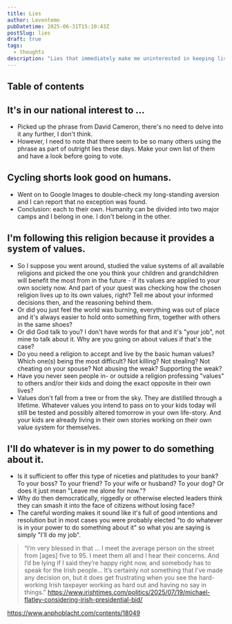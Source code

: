 ```yaml
---
title: Lies
author: Leventemo
pubDatetime: 2025-06-31T15:10:43Z
postSlug: lies
draft: true
tags:
  - thoughts
description: "Lies that immediately make me uninterested in keeping listening."
---
```


## Table of contents

## It's in our national interest to ...

* Picked up the phrase from David Cameron, there's no need to delve into it any further, I don't think.
* However, I need to note that there seem to be so many others using the phrase as part of outright lies these days. Make your own list of them and have a look before going to vote.

## Cycling shorts look good on humans.

* Went on to Google Images to double-check my long-standing aversion and I can report that no exception was found.
* Conclusion: each to their own. Humanity can be divided into two major camps and I belong in one. I don't belong in the other.

## I'm following this religion because it provides a system of values.

* So I suppose you went around, studied the value systems of all available religions and picked the one you think your children and grandchildren will benefit the most from in the future - if its values are applied to your own society now. And part of your quest was checking how the chosen religion lives up to its own values, right? Tell me about your informed decisions then, and the reasoning behind them.
* Or did you just feel the world was burning, everything was out of place and it's always easier to hold onto something firm, together with others in the same shoes?
* Or did God talk to you? I don't have words for that and it's "your job", not mine to talk about it. Why are you going on about values if that's the case?
* Do you need a religion to accept and live by the basic human values? Which one(s) being the most difficult? Not killing? Not stealing? Not cheating on your spouse? Not abusing the weak? Supporting the weak?
* Have you never seen people in- or outside a religion professing "values" to others and/or their kids and doing the exact opposite in their own lives?
* Values don't fall from a tree or from the sky. They are distilled through a lifetime. Whatever values you intend to pass on to your kids today will still be tested and possibly altered tomorrow in your own life-story. And your kids are already living in their own stories working on their own value system for themselves.

## I'll do whatever is in my power to do something about it.

* Is it sufficient to offer this type of niceties and platitudes to your bank? To your boss? To your friend? To your wife or husband? To your dog? Or does it just mean "Leave me alone for now."?
* Why do then democratically, riggedly or otherwise elected leaders think they can smash it into the face of citizens without losing face?
* The careful wording makes it sound like it's full of good intentions and resolution but in most cases you were probably elected "to do whatever is in your power to do something about it" so what you are saying is simply "I'll do my job".


>“I’m very blessed in that ... I meet the average person on the street from [ages] five to 95. I meet them all and I hear their concerns. And I’d be lying if I said they’re happy right now, and somebody has to speak for the Irish people... It’s certainly not something that I’ve made any decision on, but it does get frustrating when you see the hard-working Irish taxpayer working as hard out and having no say in things."
https://www.irishtimes.com/politics/2025/07/19/michael-flatley-considering-irish-presidential-bid/

https://www.anphoblacht.com/contents/18049
